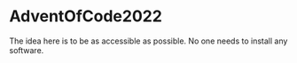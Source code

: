 # AdventOfCode2022
The idea here is to be as accessible as possible. No one needs to install any software. 